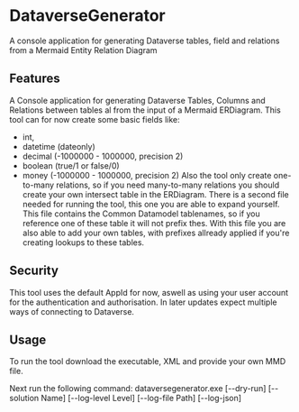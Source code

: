 # DataverseGenerator
A console application for generating Dataverse tables, field and relations from a Mermaid Entity Relation Diagram


## Features

A Console application for generating Dataverse Tables, Columns and Relations between tables al from the input of a Mermaid ERDiagram.
This tool can for now create some basic fields like:
- int, 
- datetime (dateonly)
- decimal (-1000000 - 1000000, precision 2)
- boolean (true/1 or false/0)
- money (-1000000 - 1000000, precision 2)
Also the tool only create one-to-many relations, so if you need many-to-many relations you should create your own intersect table in the ERDiagram.
There is a second file needed for running the tool, this one you are able to expand yourself. This file contains the Common Datamodel tablenames, so if you reference one of these table it will not prefix thes.
With this file you are also able to add your own tables, with prefixes allready applied if you're creating lookups to these tables.

## Security

This tool uses the default AppId for now, aswell as using your user account for the authentication and authorisation. In later updates expect multiple ways of connecting to Dataverse.

## Usage

To run the tool download the executable, XML and provide your own MMD file.

Next run the following command: dataversegenerator.exe <url> <mmd-file> <prefix> [--dry-run] [--solution Name] [--log-level Level] [--log-file Path] [--log-json]
